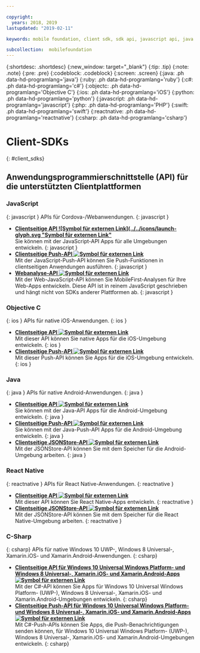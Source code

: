 ```yaml
---

copyright:
  years: 2018, 2019
lastupdated: "2019-02-11"

keywords: mobile foundation, client sdk, sdk api, javascript api, java api, react native api, objective-c api, csharp api

subcollection:  mobilefoundation
---
```


{:shortdesc: .shortdesc}
{:new_window: target="_blank"}
{:tip: .tip}
{:note: .note}
{:pre: .pre}
{:codeblock: .codeblock}
{:screen: .screen}
{:java: .ph data-hd-programlang='java'}
{:ruby: .ph data-hd-programlang='ruby'}
{:c#: .ph data-hd-programlang='c#'}
{:objectc: .ph data-hd-programlang='Objective C'}
{:ios: .ph data-hd-programlang='iOS'}
{:python: .ph data-hd-programlang='python'}
{:javascript: .ph data-hd-programlang='javascript'}
{:php: .ph data-hd-programlang='PHP'}
{:swift: .ph data-hd-programlang='swift'}
{:reactnative: .ph data-hd-programlang='reactnative'}
{:csharp: .ph data-hd-programlang='csharp'}

# Client-SDKs
{: #client_sdks}

## Anwendungsprogrammierschnittstelle (API) für die unterstützten Clientplattformen

### JavaScript
{: javascript }
APIs für Cordova-/Webanwendungen.
{: javascript }
* **[Clientseitige API ![Symbol für externen Link](../../icons/launch-glyph.svg "Symbol für externen Link"](http://mobilefirstplatform.ibmcloud.com/tutorials/en/foundation/8.0/api/client-side-api/javascript/client/)**  
    Sie können mit der JavaScript-API Apps für alle Umgebungen entwickeln.
    {: javascript }
* **[Clientseitige Push-API ![Symbol für externen Link](../../icons/launch-glyph.svg "Symbol für externen Link")](http://mobilefirstplatform.ibmcloud.com/api-ref/push-hybrid-cordova-js-apidoc/html/refjavascript-mfp-push-hybrid/html/index.html)**  
    Mit der JavaScript-Push-API können Sie Push-Funktionen in clientseitigen Anwendungen ausführen.
    {: javascript }
* **[Webanalyse-API ![Symbol für externen Link](../../icons/launch-glyph.svg "Symbol für externen Link")](http://mobilefirstplatform.ibmcloud.com/api-ref/wl-web-analytics-client-js-apidoc/html/refjavascript-web-analytics-client/html/index.html)**  
    Mit der Web-JavaScript-API können Sie MobileFirst-Analysen für Ihre Web-Apps entwickeln. Diese API ist in reinem JavaScript geschrieben und hängt nicht von SDKs anderer Plattformen ab.
    {: javascript }

### Objective C
{: ios }
APIs für native iOS-Anwendungen.
{: ios }
* **[Clientseitige API ![Symbol für externen Link](../../icons/launch-glyph.svg "Symbol für externen Link")](http://mobilefirstplatform.ibmcloud.com/api-ref/wl-ios-objc-apidoc/html/refobjc-worklight-ios/html/index.html)**   
    Mit dieser API können Sie native Apps für die iOS-Umgebung entwickeln.
    {: ios }
* **[Clientseitige Push-API ![Symbol für externen Link](../../icons/launch-glyph.svg "Symbol für externen Link")](http://mobilefirstplatform.ibmcloud.com/api-ref/push-ios-n-objc-apidoc/html/refobjc-mfp-push-ios-native/html/index.html)**  
    Mit dieser Push-API können Sie Apps für die iOS-Umgebung entwickeln.
    {: ios }

### Java
{: java }
APIs für native Android-Anwendungen.
{: java }
* **[Clientseitige API ![Symbol für externen Link](../../icons/launch-glyph.svg "Symbol für externen Link")](http://mobilefirstplatform.ibmcloud.com/api-ref/wl-android-n-java-apidoc/html/refjava-worklight-android-native/html/index.html)**  
    Sie können mit der Java-API Apps für die Android-Umgebung entwickeln.
    {: java }
* **[Clientseitige Push-API ![Symbol für externen Link](../../icons/launch-glyph.svg "Symbol für externen Link")](http://mobilefirstplatform.ibmcloud.com/api-ref/push-android-n-java-apidoc/html/refjava-mfp-push-android-native/html/index.html)**  
    Sie können mit der Java-Push-API Apps für die Android-Umgebung entwickeln.
    {: java }
* **[Clientseitige JSONStore-API ![Symbol für externen Link](../../icons/launch-glyph.svg "Symbol für externen Link")](http://mobilefirstplatform.ibmcloud.com/api-ref/mfp-client-android-jsonstore-8/html/refjava-mfp-client-android-jsonstore/html/)**  
    Mit der JSONStore-API können Sie mit dem Speicher für die Android-Umgebung arbeiten.
    {: java }

### React Native
{: reactnative }
APIs für React Native-Anwendungen.
{: reactnative }

* **[Clientseitige API ![Symbol für externen Link](../../icons/launch-glyph.svg "Symbol für externen Link")](http://mobilefirstplatform.ibmcloud.com/api-ref/ibm-mobile-first-reactnative/html/refreactnative-mfp-apidoc/html/index.html)**   
    Mit dieser API können Sie React Native-Apps entwickeln.
    {: reactnative }
* **[Clientseitige JSONStore-API ![Symbol für externen Link](../../icons/launch-glyph.svg "Symbol für externen Link")](http://mobilefirstplatform.ibmcloud.com/api-ref/ibm-mobile-first-reactnative-jsonstore/html/refreactnative-jsonstore-mfp-apidoc/html/index.html)**   
    Mit der JSONStore-API können Sie mit dem Speicher für die React Native-Umgebung arbeiten.
    {: reactnative }

### C-Sharp
{: csharp}
APIs für native Windows 10 UWP-, Windows 8 Universal-, Xamarin.iOS- und Xamarin.Android-Anwendungen.
{: csharp}
* **[Clientseitige API für Windows 10 Universal Windows Platform- und Windows 8 Universal-, Xamarin.iOS- und Xamarin.Android-Apps ![Symbol für externen Link](../../icons/launch-glyph.svg "Symbol für externen Link")](http://public.dhe.ibm.com/software/products/en/MobileFirstPlatform/docs/v800/mfpf_csharp_win8_native_client_api.pdf)**  
    Mit der C#-API können Sie Apps für Windows 10 Universal Windows Platform- (UWP-), Windows 8 Universal-, Xamarin.iOS- und Xamarin.Android-Umgebungen entwickeln.
    {: csharp}
* **[Clientseitige Push-API für Windows 10 Universal Windows Platform- und Windows 8 Universal-, Xamarin.iOS- und Xamarin.Android-Apps ![Symbol für externen Link](../../icons/launch-glyph.svg "Symbol für externen Link")](http://public.dhe.ibm.com/software/products/en/MobileFirstPlatform/docs/v800/mfpf_csharp_win8_native_client_push_api.pdf)**  
    Mit C#-Push-APIs können Sie Apps, die Push-Benachrichtigungen senden können, für Windows 10 Universal Windows Platform- (UWP-), Windows 8 Universal-, Xamarin.iOS- und Xamarin.Android-Umgebungen entwickeln.
    {: csharp}
